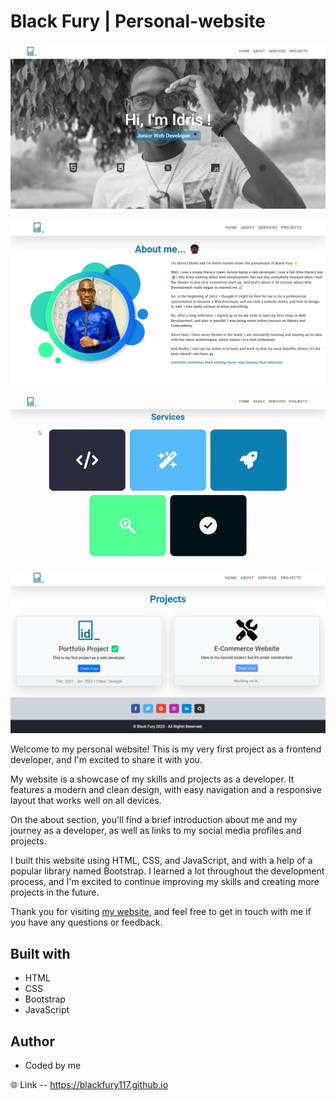 # Black Fury | Personal-website

![This is an overview of my personal website](./resources/images/overview-of-my-personal-website.png)

![This is an overview of my personal website](./resources/images/second-overview-of-my-personal-website.png)

![This is an overview of my personal website](./resources/images/third-overview-of-my-personal-website.gif)

![This is an overview of my personal website](./resources/images/fourth-overview-of-my-personal-website.png)

Welcome to my personal website! This is my very first project as a frontend developer, and I'm excited to share it with you. <br>

My website is a showcase of my skills and projects as a developer. It features a modern and clean design, with easy navigation and a responsive layout that works well on all devices. <br>

On the about section, you'll find a brief introduction about me and my journey as a developer, as well as links to my social media profiles and projects. <br>

I built this website using HTML, CSS, and JavaScript, and with a help of a popular library named Bootstrap. I learned a lot throughout the development process, and I'm excited to continue improving my skills and creating more projects in the future. <br>

Thank you for visiting <a href="https://blackfury117.github.io/" rel="noopener" target="_blank">my website</a>, and feel free to get in touch with me if you have any questions or feedback.

## Built with

<ul>
    <li>HTML</li>
    <li>CSS</li>
    <li>Bootstrap</li>
    <li>JavaScript</li>
</ul>

## Author

<ul>
<li>Coded by me</li>
</ul>

🌐 Link -- https://blackfury117.github.io